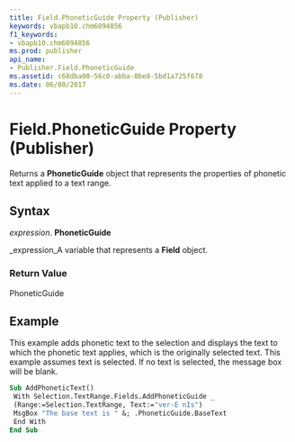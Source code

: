 ```yaml
---
title: Field.PhoneticGuide Property (Publisher)
keywords: vbapb10.chm6094856
f1_keywords:
- vbapb10.chm6094856
ms.prod: publisher
api_name:
- Publisher.Field.PhoneticGuide
ms.assetid: c68dba00-56c0-abba-0be8-5bd1a725f678
ms.date: 06/08/2017
---
```



# Field.PhoneticGuide Property (Publisher)

Returns a **PhoneticGuide** object that represents the properties of phonetic text applied to a text range.


## Syntax

 _expression_. **PhoneticGuide**

 _expression_A variable that represents a **Field** object.


### Return Value

PhoneticGuide


## Example

This example adds phonetic text to the selection and displays the text to which the phonetic text applies, which is the originally selected text. This example assumes text is selected. If no text is selected, the message box will be blank.


```vb
Sub AddPhoneticText() 
 With Selection.TextRange.Fields.AddPhoneticGuide _ 
 (Range:=Selection.TextRange, Text:="ver-E nIs") 
 MsgBox "The base text is " &; .PhoneticGuide.BaseText 
 End With 
End Sub
```


